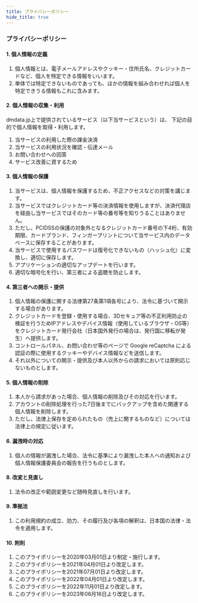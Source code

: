 ```yaml
---
title: プライバシーポリシー
hide_title: true
---
```


### プライバシーポリシー

#### 1. 個人情報の定義

1. 個人情報とは、電子メールアドレスやクッキー・住所氏名、クレジットカードなど、個人を特定できる情報をいいます。
2. 単体では特定できないものであっても、ほかの情報を組み合わせれば個人を特定できうる情報もこれに含みます。

#### 2. 個人情報の収集・利用

dmdata.jp上で提供されているサービス（以下当サービスという）は、 下記の目的で個人情報を取得・利用します。

1. 当サービスの利用した際の課金決済
2. 当サービスの利用状況を確認・伝達メール
3. お問い合わせへの回答
4. サービス改善に資するため

#### 3. 個人情報の保護

1. 当サービスは、個人情報を保護するため、不正アクセスなどの対策を講じます。
2. 当サービスではクレジットカード等の決済情報を使用しますが、決済代理店を経由し当サービスではそのカード等の番号等を知りうることはありません。
3. ただし、PCIDSSの保護の対象外となるクレジットカード番号の下4桁、有効期限、カードブランド、フィンガープリントについて当サービス内のデータベースに保存することがあります。
4. 当サービスで使用するパスワードは復号化できないもの（ハッシュ化）に変換し、適切に保存します。
5. アプリケーションの適切なアップデートを行います。
6. 適切な暗号化を行い、第三者による盗聴を防止します。

#### 4. 第三者への開示・提供

1. 個人情報の保護に関する法律第27条第1項各号により、法令に基づいて開示する場合があります。
2. クレジットカードを登録・使用する場合、3Dセキュア等の不正利用防止の検証を行うためIPアドレスやデバイス情報（使用しているブラウザ・OS等）をクレジットカード発行会社（日本国外発行の場合は、発行国に移転が発生）へ提供します。
3. コントロールパネル、お問い合わせ等のページで Google reCaptcha による認証の際に使用するクッキーやデバイス情報などを送信します。
4. それ以外についての開示・提供及び本人以外からの請求においては原則応じないものとします。

#### 5. 個人情報の削除

1. 本人から請求があった場合、個人情報の削除及びその対応を行います。
2. アカウントの削除処理を行った7日後までにバックアップを含めた関連する個人情報を削除します。
3. ただし、法律上保存を定められたもの（売上に関するものなど）については法律上の規定に従います。

#### 6. 漏洩時の対応

1. 個人の情報が漏洩した場合、法令に基準により漏洩した本人への通知および個人情報保護委員会の報告を行うものとします。

#### 8. 改変と見直し

1. 法令の改正や範囲変更など随時見直しを行います。

#### 9. 準拠法

1. この利用規約の成立、効力、その履行及び各項の解釈は、日本国の法律・法令を適用します。

#### 10. 附則

1. このプライポリシーを2020年03月01日より制定・施行します。
2. このプライポリシーを2021年04月01日より改定します。
3. このプライポリシーを2021年07月01日より改定します。
4. このプライポリシーを2022年04月01日より改定します。
5. このプライポリシーを2022年11月01日より改定します。
6. このプライポリシーを2023年06月16日より改定します。
